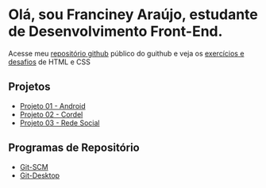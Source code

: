 <h1>Olá, sou Franciney Araújo, estudante de Desenvolvimento Front-End.</h1>
<p>Acesse meu <a href="https://github.com/neyaraujo" target="_blank">repositório github</a> público do guithub e veja os <a href="https://neyaraujo.github.io/html-css/">exercícios e desafios</a> de HTML e CSS</p>
<h2>Projetos</h2>
<ul>
<li><a href="https://neyaraujo.github.io/projeto-android/" target="_blank">Projeto 01 - Android</a></li>
<li><a href="https://neyaraujo.github.io/projeto-cordel/" target="_blank">Projeto 02 - Cordel</a></li>
<li><a href="https://neyaraujo.github.io/projeto-social/" target="_blank">Projeto 03 - Rede Social</a></li>

</ul>
<h2>Programas de Repositório</h2>
<ul>
<li><a href="http://git-scm.com/">Git-SCM</a></li>
<li><a href="http://desktop.github.com/">Git-Desktop</a></li>
</ul>
